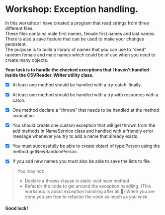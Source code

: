 # Workshop: Exception handling.

In this workshop I have created a program that read strings from three different files.  
These files contains male first names, female first names and last names.  
There is also a save feature that can be used to make your changes persistent.  
The purpose is to build a library of names that you can use to “seed” random female and male names which could be of use when you need to create many
objects.


**Your task is to handle the checked exceptions that I haven’t handled inside the CSVReader_Writer
utility class.**

- [x] At least one method should be handled with a try-catch-finally.
- [x] At least one method should be handled with a try with resources with a catch.
- [x] One method declare a “throws” that needs to be handled at the method invocation.
- [x] You should create one custom exception that will get thrown from the add methods in
NameService class and handled with a friendly error message whenever you try to add a
name that already exists.
- [x] You must successfully be able to create object of type Person using the method
getNewRandomPerson.
- [x] If you add new names you must also be able to save the lists to file.



>You may not:
>- Declare a throws clause in static void main method
>- Refactor the code to get around the exception handling. (This workshop is about exception
handling after all ) When you are done you are free to refactor the code as much as you
wish.  

#### Good luck!